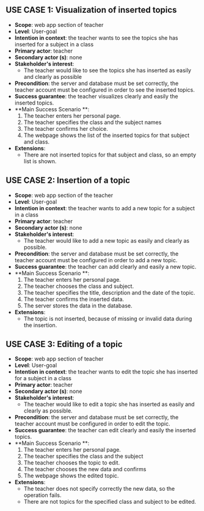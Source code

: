 ## USE CASE 1: Visualization of inserted topics ##

- **Scope**: web app section of teacher
- **Level**: User-goal
- **Intention in context**: the teacher wants to see the topics she has inserted for a subject in a class
- **Primary actor**: teacher
- **Secondary actor (s)**: none
- **Stakeholder's interest**:
  - The teacher would like to see the topics she has inserted as easily and clearly as possible
- **Precondition**: the server and database must be set correctly, the teacher account must be configured in order to see the inserted topics.
- **Success guarantee**: the teacher visualizes clearly and easily the inserted topics.
- **Main Success Scenario **: 
  1. The teacher enters her personal page.
  2. The teacher specifies the class and the subject names
  3. The teacher confirms her choice.
  4. The webpage shows the list of the inserted topics for that subject and class.
- **Extensions**:
  - There are not inserted topics for that subject and class, so an empty list is shown.

## USE CASE 2: Insertion of a topic

- **Scope**: web app section of the teacher
- **Level**: User-goal
- **Intention in context**: the teacher wants to add a new topic for a subject in a class
- **Primary actor**: teacher
- **Secondary actor (s)**: none
- **Stakeholder's interest**:
  - The teacher would like to add a new topic as easily and clearly as possible.
- **Precondition**: the server and database must be set correctly, the teacher account must be configured in order to add a new topic.
- **Success guarantee**: the teacher can add clearly and easily a new topic.
- **Main Success Scenario **: 
  1. The teacher enters her personal page.
  2. The teacher chooses the class and subject.
  3. The teacher specifies the title, description and the date of the topic.
  4. The teacher confirms the inserted data.
  5. The server stores the data in the database.
- **Extensions**:
  - The topic is not inserted, because of missing or invalid data during the insertion.



## USE CASE 3: Editing of a topic

- **Scope**: web app section of teacher
- **Level**: User-goal
- **Intention in context**: the teacher wants to edit the topic she has inserted for a subject in a class
- **Primary actor**: teacher
- **Secondary actor (s)**: none
- **Stakeholder's interest**:
  - The teacher would like to edit a topic she has inserted as easily and clearly as possible.
- **Precondition**: the server and database must be set correctly, the teacher account must be configured in order to edit the topic.
- **Success guarantee**: the teacher can edit clearly and easily the inserted topics.
- **Main Success Scenario **: 
  1. The teacher enters her personal page.
  2. The teacher specifies the class and the subject
  3. The teacher chooses the topic to edit.
  4. The teacher chooses the new data and confirms
  5. The webpage shows the edited topic.
- **Extensions**:
  - The teacher does not specify correctly the new data, so the operation fails.
  - There are not topics for the specified class and subject to be edited.



